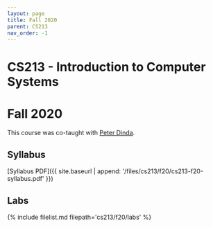 ```yaml
---
layout: page
title: Fall 2020
parent: CS213
nav_order: -1
---
```


# CS213 - Introduction to Computer Systems
# Fall 2020

This course was co-taught with [Peter Dinda](https://users.cs.northwestern.edu/~pdinda/).

## Syllabus

[Syllabus PDF]({{ site.baseurl | append: '/files/cs213/f20/cs213-f20-syllabus.pdf' }})

## Labs

{% include filelist.md filepath='cs213/f20/labs' %}


